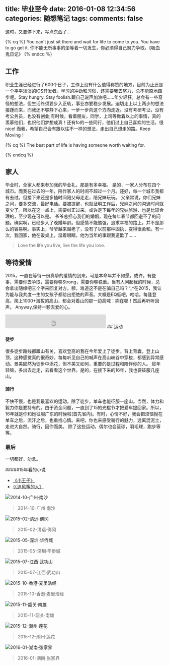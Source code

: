 title: 毕业至今
date: 2016-01-08 12:34:56
categories: 随想笔记
tags: 
comments: false
---
这时，又要停下来，写点东西了...
<!-- more -->
{% cq %}
You can’t just sit there and wait for life to come to you. You have to go get it.
你不能无所事事的坐等着一切发生，你必须得自己努力争取。《吸血鬼日记》
{% endcq %}

## 工作
职业生涯已经进行了600个日子，工作上没有什么值得称赞的地方，目前为止还是一个平平淡淡的iOS开发者。学习的冲劲和习惯，还需要我去努力，总不能原地踏步呢。Stay hungry. Stay foolish.跟自己说声加油吧……年少轻狂，总会有一些奇怪的想法，但生活终须要步入正轨，事业亦要稳步发展。迫切走上以上两步的想法接踵而来，而我还不够静下心来，一步一步向这个方向走近。没有考研考证，没有考公务员，也没有创业;有时候，看着朋友，同学，上司等做着以上的事情，真的羡慕他们，也祝他们梦想成真！还有fo的一些同行，他们过上自己喜欢的生活，很nice! 而我，希望自己会有跟以往不一样的想法，走出自己想走的路。Keep Moving！

{% cq %}
The best part of life is having someone worth waiting for.

 {% endcq %}

## 家人
毕业时，全家人都来参加我的毕业礼，那是有多幸福。
是的，一家人分布在四个城市。而我在过去的一年，陪伴家人的时间不超过一个月。还好，每一个城市我都有去过。但接下来还是多抽时间陪父母走走，陪兄妹玩玩。
父亲常说，你们兄妹之间，要多交流，最好电话。要被提醒，也就证明工作后，兄妹之间的沟通时间就变少了。所以在这一点上，需要纠正过来。或许定下每年的兄妹旅游，也是比较合理的，至少现在可以是。
爷爷总担心我们的婚姻，现在每年春节都回避不了的问题。确实啊，已经步入了晚婚年龄。但感情不能勉强，追求幸福的路上，并不是那么的容易啊。事实上，爷爷越来越老了，没有了以前那种固执，变得很柔和。有一次，我回家，他在饭桌上，湿着眼睛，他为当年的事跟我道歉了……

> Love the life you live, live the life you love.



## 等待爱情
2015，一直在等待一份真挚的爱情的到来，可是本命年并不如愿。或许，有些事，需要你去争取，需要你够Strong，需要你够稳重。当有人问起我的时候，总会拿出随缘吧三个字来回复对方。额，难道这不是在骗自己吗？^_^在2015，我认为能与我共度一生的女孩子都给出拒绝的声音。大概是EQ低吧，哈哈。每逢登高，爬上1000+海拔的高山，都会对着山的那一边高喊：妳在哪！然后再听听回声。
Anyway,保持一颗去爱的心。

<iframe frameborder="no" border="0" marginwidth="0" marginheight="0" width=320 height=44 src="http://music.163.com/outchain/player?type=2&id=25730757&auto=1&height=66"></iframe>
## 运动

#### 徒步
很多徒步路线都跟山有关，喜欢登高的我在今年爱上了徒步。背上背囊，登上山顶，这种感觉真的很奇妙。每每听见自己的喊声在高山峡谷中穿梭，都感到异常感动。景美固然为徒步中添花，但不美又如何，重要的是过程和陪伴你的人。
趁年轻嘛，多出去走走，去看看这个世界。是的，在接下来的16年，我也要征服几座山。

#### 骑行
不快不慢，也是我最喜欢的运动。除了徒步，单车也能征服一座山。当然，体力和毅力你是要持有的。由于资金问题，一直到了15的光棍节才把爱车提回家。所以，16年就是你和她征服广东的时候啦(首先省内)。有时，心情不好，我会把烦恼抛在单车之后，流汗之后，也重拾心情。来吧，你也来感受骑行的魅力，远离混泥土，走进大自然。骑行，因你而美。
除了这些运动，偶尔也会篮球，羽毛球，跑步等等。


### 最后
一切都好，勿念。

#####15年看的小说
- [《小王子》](http://book.douban.com/subject/1084336/)
- [巜追风筝的人》](http://book.douban.com/subject/1770782/)

![2014-10-广州·南沙](http://image.robinchan.cn/2014.10)
> 2014-10-广州·南沙

![2015-02-清远·佛冈](http://image.robinchan.cn/2015.02)
> 2015-02-清远·佛冈

![2015-05-深圳·华侨城](http://image.robinchan.cn/2015.05)
> 2015-05-深圳·华侨城

![2015-07-江西·武功山](http://image.robinchan.cn/2015.07)
> 2015-07-江西·武功山

![2015-10-香港·麦里浩经](http://image.robinchan.cn/2015.10)
> 2015-10-香港·麦里浩经

![2015-11-韶关·南雄](http://image.robinchan.cn/2015.11)
> 2015-11-韶关·南雄

![2015-12-潮州·莲花](http://image.robinchan.cn/2015.12)
> 2015-12-潮州·莲花

![2016-01-湖南·张家界](http://image.robinchan.cn/2016.01)
> 2016-01-湖南·张家界

